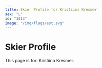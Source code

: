 ```yaml
---
title: Skier Profile for Kristiina Kresmer
sex: "L"
id: "1813"
image: "/img/flags/est.svg" 
---
```


# Skier Profile

This page is for: Kristiina Kresmer.
    